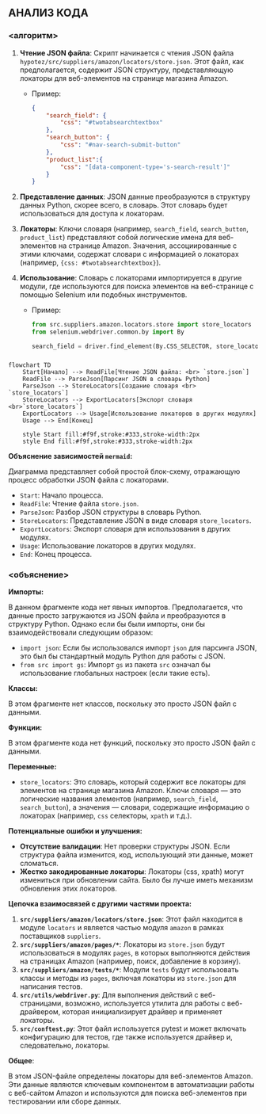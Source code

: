 ## АНАЛИЗ КОДА

### <алгоритм>

1.  **Чтение JSON файла**: Скрипт начинается с чтения JSON файла `hypotez/src/suppliers/amazon/locators/store.json`. Этот файл, как предполагается, содержит JSON структуру, представляющую локаторы для веб-элементов на странице магазина Amazon.

    *   Пример:
        ```json
        {
            "search_field": {
                "css": "#twotabsearchtextbox"
            },
            "search_button": {
                "css": "#nav-search-submit-button"
            },
            "product_list":{
                "css": "[data-component-type='s-search-result']"
            }
        }
        ```

2.  **Представление данных**: JSON данные преобразуются в структуру данных Python, скорее всего, в словарь. Этот словарь будет использоваться для доступа к локаторам.

3.  **Локаторы**:  Ключи словаря (например, `search_field`, `search_button`, `product_list`) представляют собой логические имена для веб-элементов на странице Amazon. Значения, ассоциированные с этими ключами, содержат словари с информацией о локаторах (например, `{css: #twotabsearchtextbox}`).
4.  **Использование**: Словарь с локаторами импортируется в другие модули, где используются для поиска элементов на веб-странице с помощью Selenium или подобных инструментов.

    *   Пример:
        ```python
        from src.suppliers.amazon.locators.store import store_locators
        from selenium.webdriver.common.by import By

        search_field = driver.find_element(By.CSS_SELECTOR, store_locators['search_field']['css'])
        ```

### <mermaid>

```mermaid
flowchart TD
    Start[Начало] --> ReadFile[Чтение JSON файла: <br> `store.json`]
    ReadFile --> ParseJson[Парсинг JSON в словарь Python]
    ParseJson --> StoreLocators[Создание словаря <br> `store_locators`]
    StoreLocators --> ExportLocators[Экспорт словаря <br>`store_locators`]
    ExportLocators --> Usage[Использование локаторов в других модулях]
    Usage --> End[Конец]
    
    style Start fill:#f9f,stroke:#333,stroke-width:2px
    style End fill:#f9f,stroke:#333,stroke-width:2px
```

**Объяснение зависимостей `mermaid`:**

Диаграмма представляет собой простой блок-схему, отражающую процесс обработки JSON файла с локаторами.
*   `Start`: Начало процесса.
*   `ReadFile`:  Чтение файла `store.json`.
*   `ParseJson`:  Разбор JSON структуры в словарь Python.
*   `StoreLocators`: Представление JSON в виде  словаря `store_locators`.
*   `ExportLocators`: Экспорт словаря для использования в других модулях.
*    `Usage`:  Использование локаторов в других модулях.
*   `End`: Конец процесса.

### <объяснение>

**Импорты:**

В данном фрагменте кода нет явных импортов. Предполагается, что данные просто загружаются из JSON файла и преобразуются в структуру Python. Однако если бы были импорты, они бы взаимодействовали следующим образом:

*   `import json`: Если бы использовался импорт `json` для парсинга JSON, это был бы стандартный модуль Python для работы с JSON.
*   `from src import gs`: Импорт `gs` из пакета `src` означал бы использование глобальных настроек (если такие есть).

**Классы:**

В этом фрагменте нет классов, поскольку это просто JSON файл с данными.

**Функции:**

В этом фрагменте кода нет функций, поскольку это просто JSON файл с данными.

**Переменные:**

*   `store_locators`: Это словарь, который содержит все локаторы для элементов на странице магазина Amazon. Ключи словаря — это логические названия элементов (например, `search_field`, `search_button`), а значения — словари, содержащие информацию о локаторах (например, `css` селекторы, `xpath` и т.д.).

**Потенциальные ошибки и улучшения:**

*   **Отсутствие валидации**: Нет проверки структуры JSON. Если структура файла изменится, код, использующий эти данные, может сломаться.
*   **Жестко закодированные локаторы**:  Локаторы (css, xpath) могут измениться при обновлении сайта. Было бы лучше иметь механизм обновления этих локаторов.

**Цепочка взаимосвязей с другими частями проекта:**

1.  **`src/suppliers/amazon/locators/store.json`**:  Этот файл находится в модуле `locators` и является частью модуля `amazon` в рамках поставщиков `suppliers`.
2.  **`src/suppliers/amazon/pages/*`**: Локаторы из `store.json` будут использоваться в модулях `pages`, в которых выполняются действия на страницах Amazon (например, поиск, добавление в корзину).
3.  **`src/suppliers/amazon/tests/*`**: Модули `tests` будут использовать классы и методы из `pages`, включая локаторы из `store.json` для написания тестов.
4.  **`src/utils/webdriver.py`**:  Для выполнения действий с веб-страницами, возможно, используется утилита для работы с веб-драйвером, которая инициализирует драйвер и применяет локаторы.
5.   **`src/conftest.py`**: Этот файл используется pytest и может включать конфигурацию для тестов, где также используется драйвер и, следовательно, локаторы.

**Общее**:

В этом JSON-файле определены локаторы для веб-элементов Amazon.  Эти данные являются ключевым компонентом в автоматизации работы с веб-сайтом Amazon и используются для поиска веб-элементов при тестировании или сборе данных.